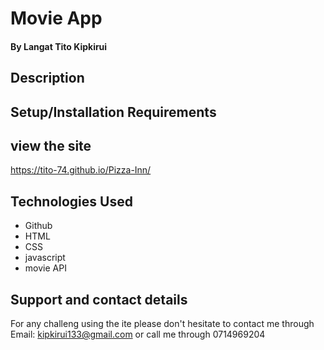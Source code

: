 # Movie App

#### By Langat Tito Kipkirui
## Description

## Setup/Installation Requirements

## view the site
https://tito-74.github.io/Pizza-Inn/
## Technologies Used
* Github
* HTML
* CSS
* javascript
* movie API
## Support and contact details
For any challeng using the ite please don't hesitate to contact me through Email: kipkirui133@gmail.com or call me through 0714969204
